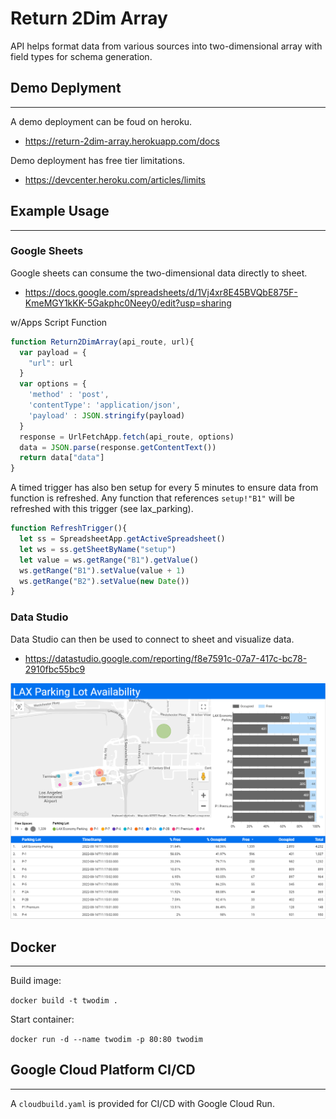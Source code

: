 # Return 2Dim Array

API helps format data from various sources into two-dimensional array with field types for schema generation.

## Demo Deplyment
---

A demo deployment can be foud on heroku.

* <https://return-2dim-array.herokuapp.com/docs>

Demo deployment has free tier limitations.

* https://devcenter.heroku.com/articles/limits

## Example Usage
---

### Google Sheets

Google sheets can consume the two-dimensional data directly to sheet.

* <https://docs.google.com/spreadsheets/d/1Vj4xr8E45BVQbE875F-KmeMGY1kKK-5Gakphc0Neey0/edit?usp=sharing>

w/Apps Script Function

```js
function Return2DimArray(api_route, url){
  var payload = {
    "url": url
  }
  var options = {
    'method' : 'post',
    'contentType': 'application/json',
    'payload' : JSON.stringify(payload)
  }
  response = UrlFetchApp.fetch(api_route, options)
  data = JSON.parse(response.getContentText())
  return data["data"]
}
```

A timed trigger has also ben setup for every 5 minutes to ensure data from function is refreshed. Any function that references `setup!"B1"` will be refreshed with this trigger (see lax_parking).
```js
function RefreshTrigger(){
  let ss = SpreadsheetApp.getActiveSpreadsheet()
  let ws = ss.getSheetByName("setup")
  let value = ws.getRange("B1").getValue()
  ws.getRange("B1").setValue(value + 1)
  ws.getRange("B2").setValue(new Date())
}
```

### Data Studio

Data Studio can then be used to connect to sheet and visualize data.

* <https://datastudio.google.com/reporting/f8e7591c-07a7-417c-bc78-2910fbc55bc9>

![Data Studio LAX Parking](images/data-studio-lax-parking.png)


## Docker
---

Build image:

`docker build -t twodim .`

Start container:

`docker run -d --name twodim -p 80:80 twodim`

## Google Cloud Platform CI/CD
---

A `cloudbuild.yaml` is provided for CI/CD with Google Cloud Run.

